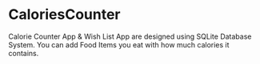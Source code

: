 # CaloriesCounter
Calorie Counter App & Wish List App are designed using SQLite Database System. You can add Food Items you eat with how much calories it contains.
